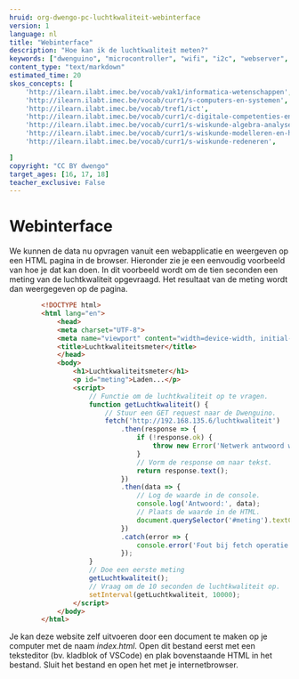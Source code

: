 ```yaml
---
hruid: org-dwengo-pc-luchtkwaliteit-webinterface
version: 1
language: nl
title: "Webinterface"
description: "Hoe kan ik de luchtkwaliteit meten?"
keywords: ["dwenguino", "microcontroller", "wifi", "i2c", "webserver", "internet", "co2", "luchtkwaliteit"]
content_type: "text/markdown"
estimated_time: 20
skos_concepts: [
    'http://ilearn.ilabt.imec.be/vocab/vak1/informatica-wetenschappen', 
    'http://ilearn.ilabt.imec.be/vocab/curr1/s-computers-en-systemen',
    'http://ilearn.ilabt.imec.be/vocab/tref1/ict',
    'http://ilearn.ilabt.imec.be/vocab/curr1/c-digitale-competenties-en-mediawijsheid',
    'http://ilearn.ilabt.imec.be/vocab/curr1/s-wiskunde-algebra-analyse',
    'http://ilearn.ilabt.imec.be/vocab/curr1/s-wiskunde-modelleren-en-heuristiek',
    'http://ilearn.ilabt.imec.be/vocab/curr1/s-wiskunde-redeneren',

]
copyright: "CC BY dwengo"
target_ages: [16, 17, 18]
teacher_exclusive: False
---
```


# Webinterface

We kunnen de data nu opvragen vanuit een webapplicatie en weergeven op een HTML pagina in de browser. Hieronder zie je een eenvoudig voorbeeld van hoe je dat kan doen. In dit voorbeeld wordt om de tien seconden een meting van de luchtkwaliteit opgevraagd. Het resultaat van de meting wordt dan weergegeven op de pagina.

```html
        <!DOCTYPE html>
        <html lang="en">
            <head>
            <meta charset="UTF-8">
            <meta name="viewport" content="width=device-width, initial-scale=1.0">
            <title>Luchtkwaliteitsmeter</title>
            </head>
            <body>
                <h1>Luchtkwaliteitsmeter</h1>
                <p id="meting">Laden...</p>
                <script>
                    // Functie om de luchtkwaliteit op te vragen.
                    function getLuchtkwaliteit() {
                        // Stuur een GET request naar de Dwenguino.
                        fetch('http://192.168.135.6/luchtkwaliteit') 
                            .then(response => {
                                if (!response.ok) {
                                    throw new Error('Netwerk antwoord was niet ok');
                                }
                                // Vorm de response om naar tekst.
                                return response.text();
                            })
                            .then(data => {
                                // Log de waarde in de console.
                                console.log('Antwoord:', data); 
                                // Plaats de waarde in de HTML.
                                document.querySelector('#meting').textContent = data;
                            })
                            .catch(error => {
                                console.error('Fout bij fetch operatie:', error);
                            });
                    }
                    // Doe een eerste meting
                    getLuchtkwaliteit();
                    // Vraag om de 10 seconden de luchtkwaliteit op.
                    setInterval(getLuchtkwaliteit, 10000);  
                </script>
            </body>
        </html>

```

Je kan deze website zelf uitvoeren door een document te maken op je computer met de naam *index.html*. Open dit bestand eerst met een teksteditor (bv. kladblok of VSCode) en plak bovenstaande HTML in het bestand. Sluit het bestand en open het met je internetbrowser.